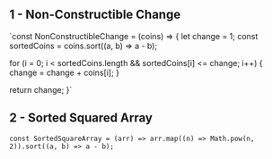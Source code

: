 ## 1 - Non-Constructible Change

`const NonConstructibleChange = (coins) => {
	let change = 1;
  const sortedCoins = coins.sort((a, b) => a - b);
  
  for (i = 0; i < sortedCoins.length && sortedCoins[i] <= change; i++) {
  	change = change + coins[i];
  }
  
  return change;
}`

## 2 - Sorted Squared Array

`const SortedSquareArray = (arr) => arr.map((n) => Math.pow(n, 2)).sort((a, b) => a - b);`
